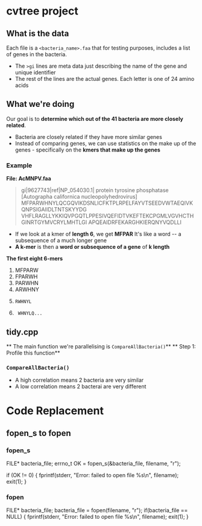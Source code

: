 #  cvtree project
## What is the data
Each file is a `<bacteria_name>.faa` that for testing purposes, includes a list of genes in the bacteria.
* The `>gi` lines are meta data just describing the name of the gene and unique identifier
* The rest of the lines are the actual genes. 
    Each letter is one of 24 amino acids

## What we're doing
Our goal is to **determine which out of the 41 bacteria are more closely related**. 
* Bacteria are closely related if they have more similar genes
* Instead of comparing genes, we can use statistics on the make up of the genes - specifically on the **kmers that make up the genes** 

### Example
**File: AcMNPV.faa**
>gi|9627743|ref|NP_054030.1| protein tyrosine phosphatase [Autographa californica nucleopolyhedrovirus]
MFPARWHNYLQCGQVIKDSNLICFKTPLRPELFAYVTSEEDVWTAEQIVKQNPSIGAIIDLTNTSKYYDG
VHFLRAGLLYKKIQVPGQTLPPESIVQEFIDTVKEFTEKCPGMLVGVHCTHGINRTGYMVCRYLMHTLGI
APQEAIDRFEKARGHKIERQNYVQDLLI

* If we look at a kmer of **length 6**, we get **MFPAR** 
    It's like a word -- a subsequence of a much longer gene
* **A k-mer** is then a **word or subsequence of a gene** of **k length**

**The first eight 6-mers**
1. MFPARW
2.  FPARWH
3.   PARWHN
4.    ARWHNY
5.     RWHNYL
6.      WHNYLQ...

## tidy.cpp
** The main function we're parallelising is `CompareAllBacteria()`**
** Step 1: Profile this function**

### `CompareAllBacteria()`
* A high correlation means 2 bacteria are very similar
* A low correlation means 2 bacterai are very different



# Code Replacement
## fopen_s to fopen

### fopen_s

FILE* bacteria_file;
errno_t OK = fopen_s(&bacteria_file, filename, "r");

if (OK != 0)
{
    fprintf(stderr, "Error: failed to open file %s\n", filename);
    exit(1);
}

### fopen

FILE* bacteria_file;
bacteria_file = fopen(filename, "r");
if(bacteria_file == NULL)
{
    fprintf(stderr, "Error: failed to open file %s\n", filename);
    exit(1);
}


